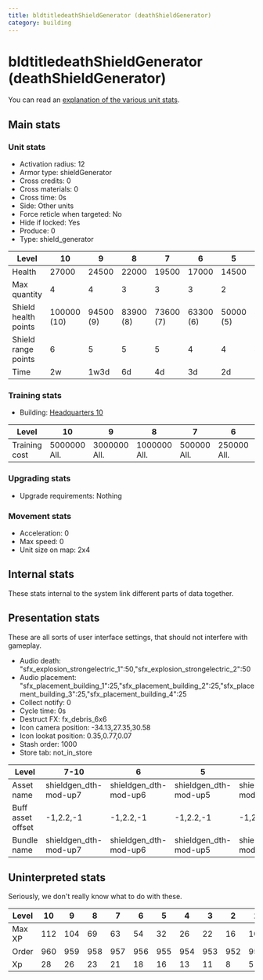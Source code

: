 ```yaml
---
title: bldtitledeathShieldGenerator (deathShieldGenerator)
category: building
---
```


# bldtitledeathShieldGenerator (deathShieldGenerator)

You can read an [explanation  of the various unit stats](unitexplained.md).

## Main stats

### Unit stats

  * Activation radius: 12
  * Armor type: shieldGenerator
  * Cross credits: 0
  * Cross materials: 0
  * Cross time: 0s
  * Side: Other units
  * Force reticle when targeted: No
  * Hide if locked: Yes
  * Produce: 0
  * Type: shield_generator

|Level               |10         |9        |8        |7        |6        |5        |4        |3        |2        |1        |
|--------------------|-----------|---------|---------|---------|---------|---------|---------|---------|---------|---------|
|Health              |27000      |24500    |22000    |19500    |17000    |14500    |12000    |9000     |7500     |5000     |
|Max quantity        |4          |4        |3        |3        |3        |2        |2        |2        |2        |2        |
|Shield health points|100000 (10)|94500 (9)|83900 (8)|73600 (7)|63300 (6)|50000 (5)|40000 (4)|30000 (3)|20000 (2)|10000 (1)|
|Shield range points |6          |5        |5        |5        |4        |4        |4        |3        |3        |3        |
|Time                |2w         |1w3d     |6d       |4d       |3d       |2d       |1d       |16h      |8h       |4h       |


### Training stats

  * Building: [Headquarters 10](smugglerHQ.html)

|Level        |10          |9           |8           |7          |6          |5          |4         |3         |2         |1         |
|-------------|------------|------------|------------|-----------|-----------|-----------|----------|----------|----------|----------|
|Training cost|5000000 All.|3000000 All.|1000000 All.|500000 All.|250000 All.|100000 All.|75000 All.|45000 All.|30000 All.|20000 All.|


### Upgrading stats

  * Upgrade requirements: Nothing

### Movement stats

  * Acceleration: 0
  * Max speed: 0
  * Unit size on map: 2x4

## Internal stats

These stats internal to the system link different parts of data together.


## Presentation stats

These are all sorts of user interface settings, that should not interfere with gameplay.

  * Audio death: "sfx_explosion_strongelectric_1":50,"sfx_explosion_strongelectric_2":50
  * Audio placement: "sfx_placement_building_1":25,"sfx_placement_building_2":25,"sfx_placement_building_3":25,"sfx_placement_building_4":25
  * Collect notify: 0
  * Cycle time: 0s
  * Destruct FX: fx_debris_6x6
  * Icon camera position: -34.13,27.35,30.58
  * Icon lookat position: 0.35,0.77,0.07
  * Stash order: 1000
  * Store tab: not_in_store

|Level            |7-10                 |6                    |5                    |4                    |3                    |2                    |1                    |
|-----------------|---------------------|---------------------|---------------------|---------------------|---------------------|---------------------|---------------------|
|Asset name       |shieldgen_dth-mod-up7|shieldgen_dth-mod-up6|shieldgen_dth-mod-up5|shieldgen_dth-mod-up4|shieldgen_dth-mod-up3|shieldgen_dth-mod-up2|shieldgen_dth-mod-up1|
|Buff asset offset|-1,2.2,-1            |-1,2.2,-1            |-1,2.2,-1            |-1,2,-1              |-1,2,-1              |-1,2,-1              |-1,2,-1              |
|Bundle name      |shieldgen_dth-mod-up7|shieldgen_dth-mod-up6|shieldgen_dth-mod-up5|shieldgen_dth-mod-up4|shieldgen_dth-mod-up3|shieldgen_dth-mod-up2|shieldgen_dth-mod-up1|


## Uninterpreted stats

Seriously, we don't really know what to do with these.

|Level |10 |9  |8  |7  |6  |5  |4  |3  |2  |1  |
|------|---|---|---|---|---|---|---|---|---|---|
|Max XP|112|104|69 |63 |54 |32 |26 |22 |16 |10 |
|Order |960|959|958|957|956|955|954|953|952|951|
|Xp    |28 |26 |23 |21 |18 |16 |13 |11 |8  |5  |


